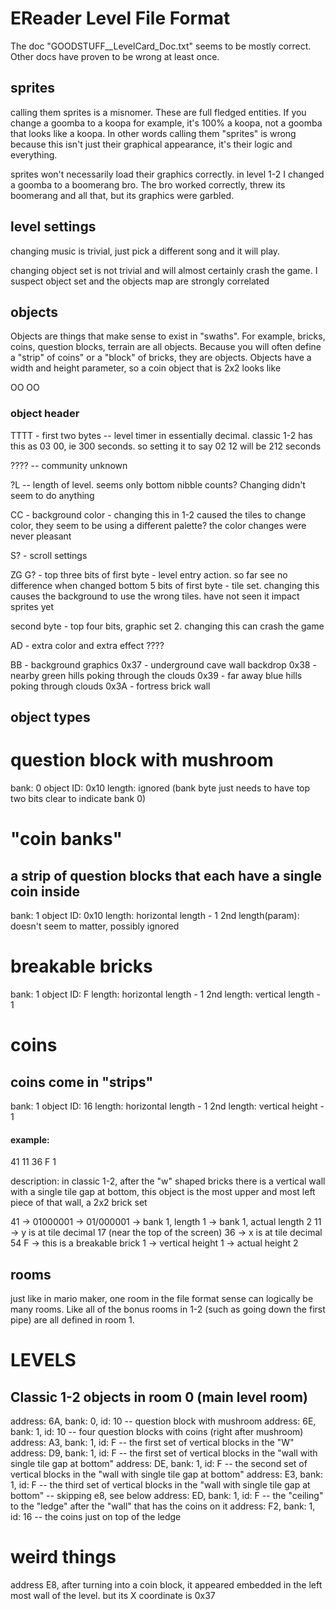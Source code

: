 # EReader Level File Format

The doc "GOODSTUFF__LevelCard_Doc.txt" seems to be mostly correct. Other docs have proven to be wrong at least once.

## sprites

calling them sprites is a misnomer. These are full fledged entities. If you change a goomba to a koopa for example, it's 100% a koopa, not a goomba that looks like a koopa. In other words calling them "sprites" is wrong because this isn't just their graphical appearance, it's their logic and everything.

sprites won't necessarily load their graphics correctly. in level 1-2 I changed a goomba to a boomerang bro. The bro worked correctly, threw its boomerang and all that, but its graphics were garbled.

## level settings

changing music is trivial, just pick a different song and it will play.

changing object set is not trivial and will almost certainly crash the game. I suspect object set and the objects map are strongly correlated

## objects

Objects are things that make sense to exist in "swaths". For example, bricks, coins, question blocks, terrain are all objects. Because you will often define a "strip" of coins" or a "block" of bricks, they are objects. Objects have a width and height parameter, so a coin object that is 2x2 looks like

OO
OO

### object header

TTTT - first two bytes -- level timer in essentially decimal. classic 1-2 has this as 03 00, ie 300 seconds. so setting it to say 02 12 will be 212 seconds

???? -- community unknown

?L -- length of level. seems only bottom nibble counts? Changing didn't seem to do anything

CC - background color - changing this in 1-2 caused the tiles to change color, they seem to be using a different palette? the color changes were never pleasant

S? - scroll settings

ZG G? - 
    top three bits of first byte - level entry action. so far see no difference when changed
    bottom 5 bits of first byte - tile set. changing this causes the background to use the wrong tiles. have not seen it impact sprites yet

second byte - top four bits, graphic set 2. changing this can crash the game

AD - extra color and extra effect ????

BB - background graphics
    0x37 - underground cave wall backdrop
    0x38 - nearby green hills poking through the clouds
    0x39 - far away blue hills poking through clouds
    0x3A - fortress brick wall


## object types

question block with mushroom
============================
bank: 0
object ID: 0x10
length: ignored (bank byte just needs to have top two bits clear to indicate bank 0)


"coin banks"
===========
a strip of question blocks that each have a single coin inside
----------
bank: 1
object ID: 0x10
length: horizontal length - 1
2nd length(param): doesn't seem to matter, possibly ignored


breakable bricks
================
bank: 1
object ID: F
length: horizontal length - 1
2nd length: vertical length - 1

coins
=====
coins come in "strips"
-----
bank: 1
object ID: 16
length: horizontal length - 1
2nd length: vertical height - 1


#### example:
41 11 36 F 1

description: in classic 1-2, after the "w" shaped bricks 
there is a vertical wall with a single tile gap at bottom,
this object is the most upper and most left piece of that wall, a 2x2 brick set

41 -> 01000001 -> 01/000001 -> bank 1, length 1 -> bank 1, actual length 2
11 -> y is at tile decimal 17 (near the top of the screen)
36 -> x is at tile decimal 54
F -> this is a breakable brick
1 -> vertical height 1 -> actual height 2

 
## rooms

just like in mario maker, one room in the file format sense can logically be many rooms. Like all of the bonus rooms in 1-2 (such as going down the first pipe) are all defined in room 1.



# LEVELS

## Classic 1-2 objects in room 0 (main level room)

address: 6A, bank: 0, id: 10 -- question block with mushroom
address: 6E, bank: 1, id: 10 -- four question blocks with coins (right after mushroom)
address: A3, bank: 1, id: F -- the first set of vertical blocks in the "W"
address: D9, bank: 1, id: F -- the first set of vertical blocks in the "wall with single tile gap at bottom"
address: DE, bank: 1, id: F -- the second set of vertical blocks in the "wall with single tile gap at bottom"
address: E3, bank: 1, id: F -- the third set of vertical blocks in the "wall with single tile gap at bottom"
-- skipping e8, see below
address: ED, bank: 1, id: F -- the "ceiling" to the "ledge" after the "wall" that has the coins on it
address: F2, bank: 1, id: 16 -- the coins just on top of the ledge

weird things
====
address E8, after turning into a coin block, it appeared embedded in the left most wall of the level. but its X coordinate is 0x37
